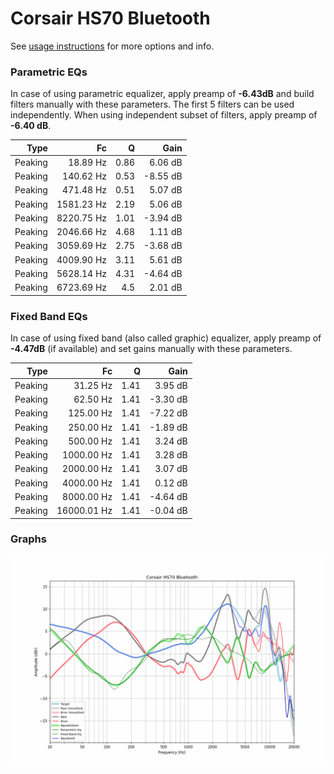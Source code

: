 # Corsair HS70 Bluetooth
See [usage instructions](https://github.com/jaakkopasanen/AutoEq#usage) for more options and info.

### Parametric EQs
In case of using parametric equalizer, apply preamp of **-6.43dB** and build filters manually
with these parameters. The first 5 filters can be used independently.
When using independent subset of filters, apply preamp of **-6.40 dB**.

| Type    | Fc         |    Q | Gain     |
|--------:|-----------:|-----:|---------:|
| Peaking | 18.89 Hz   | 0.86 | 6.06 dB  |
| Peaking | 140.62 Hz  | 0.53 | -8.55 dB |
| Peaking | 471.48 Hz  | 0.51 | 5.07 dB  |
| Peaking | 1581.23 Hz | 2.19 | 5.06 dB  |
| Peaking | 8220.75 Hz | 1.01 | -3.94 dB |
| Peaking | 2046.66 Hz | 4.68 | 1.11 dB  |
| Peaking | 3059.69 Hz | 2.75 | -3.68 dB |
| Peaking | 4009.90 Hz | 3.11 | 5.61 dB  |
| Peaking | 5628.14 Hz | 4.31 | -4.64 dB |
| Peaking | 6723.69 Hz | 4.5  | 2.01 dB  |

### Fixed Band EQs
In case of using fixed band (also called graphic) equalizer, apply preamp of **-4.47dB**
(if available) and set gains manually with these parameters.

| Type    | Fc          |    Q | Gain     |
|--------:|------------:|-----:|---------:|
| Peaking | 31.25 Hz    | 1.41 | 3.95 dB  |
| Peaking | 62.50 Hz    | 1.41 | -3.30 dB |
| Peaking | 125.00 Hz   | 1.41 | -7.22 dB |
| Peaking | 250.00 Hz   | 1.41 | -1.89 dB |
| Peaking | 500.00 Hz   | 1.41 | 3.24 dB  |
| Peaking | 1000.00 Hz  | 1.41 | 3.28 dB  |
| Peaking | 2000.00 Hz  | 1.41 | 3.07 dB  |
| Peaking | 4000.00 Hz  | 1.41 | 0.12 dB  |
| Peaking | 8000.00 Hz  | 1.41 | -4.64 dB |
| Peaking | 16000.01 Hz | 1.41 | -0.04 dB |

### Graphs
![](./Corsair%20HS70%20Bluetooth.png)